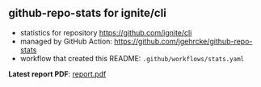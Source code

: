 ## github-repo-stats for ignite/cli

- statistics for repository https://github.com/ignite/cli
- managed by GitHub Action: https://github.com/jgehrcke/github-repo-stats
- workflow that created this README: `.github/workflows/stats.yaml`

**Latest report PDF**: [report.pdf](https://github.com/ignite/cli/raw/github-repo-stats/ignite/cli/latest-report/report.pdf)

